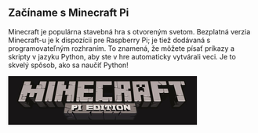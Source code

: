 ## Začíname s Minecraft Pi

Minecraft je populárna stavebná hra s otvoreným svetom. Bezplatná verzia Minecraft-u je k dispozícii pre Raspberry Pi; je tiež dodávaná s programovateľným rozhraním. To znamená, že môžete písať príkazy a skripty v jazyku Python, aby ste v hre automaticky vytvárali veci. Je to skvelý spôsob, ako sa naučiť Python!

![Minecraft Pi banner](images/minecraft-pi-banner.png)